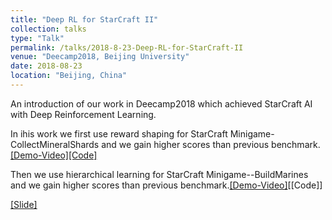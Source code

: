 ```yaml
---
title: "Deep RL for StarCraft II"
collection: talks
type: "Talk"
permalink: /talks/2018-8-23-Deep-RL-for-StarCraft-II
venue: "Deecamp2018, Beijing University"
date: 2018-08-23
location: "Beijing, China"
---
```


An introduction of our work in Deecamp2018 which achieved StarCraft AI with Deep Reinforcement Learning. <br>

In ihis work we first use reward shaping for StarCraft Minigame-CollectMineralShards and we gain higher scores than previous benchmark.[[Demo-Video]](/files/SC_AI_for_Minigame-BuildMarines.mp4)[[Code]](https://github.com/Ericonaldo/pysc2_minimap_agents)

Then we use hierarchical learning for StarCraft Minigame--BuildMarines and we gain higher scores than previous benchmark.[[Demo-Video]](/files/SC_AI_for_Minigame-BuildMarines.mp4)[[Code]] <br>

[[Slide]](http://ericonaldo.github.io/files/2018-8-23-Deep-RL-for-StarCraft-II.pptx)